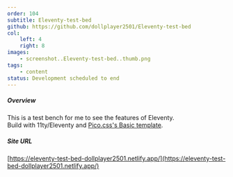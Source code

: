 ```yaml
---
order: 104
subtitle: Eleventy-test-bed
github: https://github.com/dollplayer2501/Eleventy-test-bed
col:
    left: 4
    right: 8
images:
    - screenshot..Eleventy-test-bed..thumb.png
tags:
    - content
status: Development scheduled to end
---
```


##### Overview

This is a test bench for me to see the features of Eleventy.  
Build with 11ty/Eleventy and [Pico.css's Basic template](https://picocss.com/examples/basic-template/).

##### Site URL

[https://eleventy-test-bed-dollplayer2501.netlify.app/](https://eleventy-test-bed-dollplayer2501.netlify.app/)
